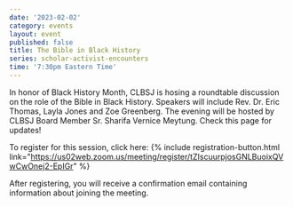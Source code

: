 ```yaml
---
date: '2023-02-02'
category: events
layout: event
published: false
title: The Bible in Black History
series: scholar-activist-encounters
time: '7:30pm Eastern Time'
---
```

In honor of Black History Month, CLBSJ is hosing a roundtable discussion on the role of the Bible in Black History. Speakers will include Rev. Dr. Eric Thomas, Layla Jones and Zoe Greenberg. The evening will be hosted by CLBSJ Board Member Sr. Sharifa Vernice Meytung. Check this page for updates!

To register for this session, click here: {% include registration-button.html link="https://us02web.zoom.us/meeting/register/tZIscuurpjosGNLBuoixQVwCwOnej2-EpIGr" %}

After registering, you will receive a confirmation email containing information about joining the meeting.